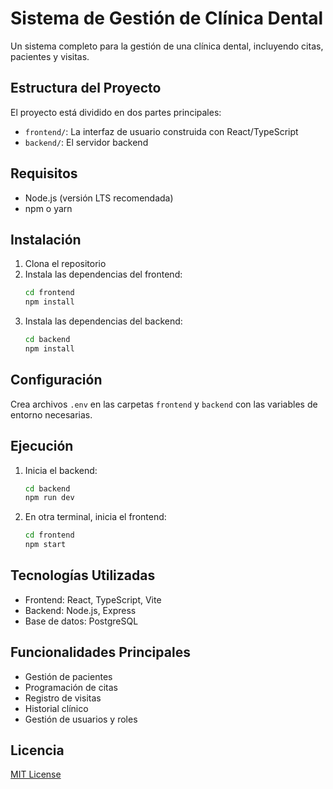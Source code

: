 # Sistema de Gestión de Clínica Dental

Un sistema completo para la gestión de una clínica dental, incluyendo citas, pacientes y visitas.

## Estructura del Proyecto

El proyecto está dividido en dos partes principales:

- `frontend/`: La interfaz de usuario construida con React/TypeScript
- `backend/`: El servidor backend

## Requisitos

- Node.js (versión LTS recomendada)
- npm o yarn

## Instalación

1. Clona el repositorio
2. Instala las dependencias del frontend:
   ```bash
   cd frontend
   npm install
   ```
3. Instala las dependencias del backend:
   ```bash
   cd backend
   npm install
   ```

## Configuración

Crea archivos `.env` en las carpetas `frontend` y `backend` con las variables de entorno necesarias.

## Ejecución

1. Inicia el backend:
   ```bash
   cd backend
   npm run dev
   ```
2. En otra terminal, inicia el frontend:
   ```bash
   cd frontend
   npm start
   ```

## Tecnologías Utilizadas

- Frontend: React, TypeScript, Vite
- Backend: Node.js, Express
- Base de datos: PostgreSQL

## Funcionalidades Principales

- Gestión de pacientes
- Programación de citas
- Registro de visitas
- Historial clínico
- Gestión de usuarios y roles

## Licencia

[MIT License](LICENSE)
